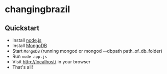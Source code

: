 changingbrazil
==============

## Quickstart
- Install [node.js](http://nodejs.org/)
- Install [MongoDB](http://www.mongodb.org/)
- Start `MongoDB` (running mongod or mongod --dbpath path_of_db_folder)
- Run `node app.js`
- Visit [http://localhost/](http://localhost/) in your browser
- That's all!